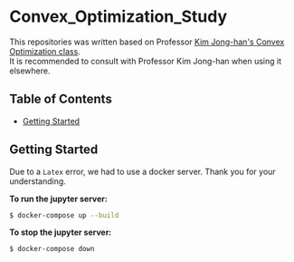 # Convex_Optimization_Study

This repositories was written based on Professor [Kim Jong-han's Convex Optimization class](https://jonghank.github.io/ase7030.html).  
It is recommended to consult with Professor Kim Jong-han when using it elsewhere.

## Table of Contents

-   [Getting Started](#getting-started)

## Getting Started

Due to a `Latex` error, we had to use a docker server. Thank you for your understanding.

**To run the jupyter server:**

```sh
$ docker-compose up --build
```

**To stop the jupyter server:**

```sh
$ docker-compose down
```
